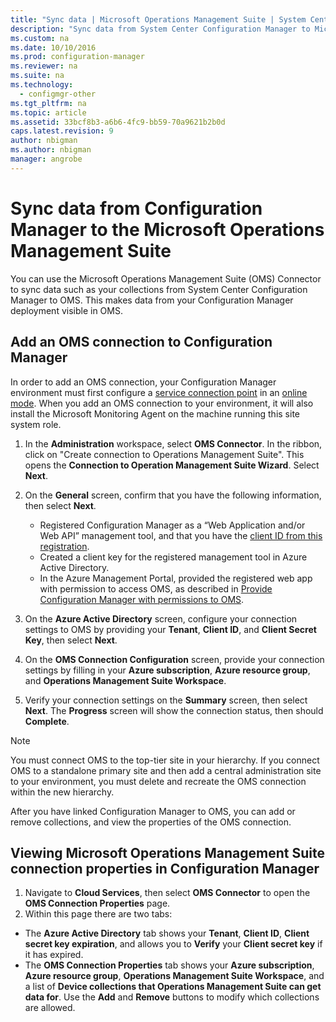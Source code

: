```yaml
---
title: "Sync data | Microsoft Operations Management Suite | System Center Configuration Manager"
description: "Sync data from System Center Configuration Manager to Microsoft Operations Management Suite."
ms.custom: na
ms.date: 10/10/2016
ms.prod: configuration-manager
ms.reviewer: na
ms.suite: na
ms.technology:
  - configmgr-other
ms.tgt_pltfrm: na
ms.topic: article
ms.assetid: 33bcf8b3-a6b6-4fc9-bb59-70a9621b2b0d
caps.latest.revision: 9
author: nbigmanms.author: nbigmanmanager: angrobe
---
```

# Sync data from Configuration Manager to the Microsoft Operations Management Suite
You can use the Microsoft Operations Management Suite (OMS) Connector to sync data such as your collections from System Center Configuration Manager to OMS. This makes data from your Configuration Manager deployment visible in OMS.

## Add an OMS connection to Configuration Manager

In order to add an OMS connection, your Configuration Manager environment must first configure a [service connection point](../../../core/servers/deploy/configure/about-the-service-connection-point.md) in an [online mode](https://azure.microsoft.com/en-us/documentation/articles/resource-group-create-service-principal-portal/). When you add an OMS connection to your environment, it will also install the Microsoft Monitoring Agent on the machine running this site system role.
1.  In the **Administration** workspace, select **OMS Connector**. In the ribbon, click on "Create connection to Operations Management Suite". This opens the **Connection to Operation Management Suite Wizard**. Select **Next**.
2.  On the **General** screen, confirm that you have the following information, then select **Next**.

    * Registered Configuration Manager as a “Web Application and/or Web API” management tool, and that you have the [client ID from this registration](https://azure.microsoft.com/documentation/articles/active-directory-integrating-applications/).
    * Created a client key for the registered management tool in Azure Active Directory.
    * In the Azure Management Portal, provided the registered web app with permission to access OMS, as described in [Provide Configuration Manager with permissions to OMS](https://azure.microsoft.com/en-us/documentation/articles/log-analytics-sccm/#provide-configuration-manager-with-permissions-to-oms).

3.  On the **Azure Active Directory** screen, configure your connection settings to OMS by providing your **Tenant**, **Client ID**, and **Client Secret Key**, then select **Next**.
4.  On the **OMS Connection Configuration** screen, provide your connection settings by filling in your **Azure subscription**, **Azure resource group**, and **Operations Management Suite Workspace**.
5.  Verify your connection settings on the **Summary** screen, then select **Next**. The **Progress** screen will show the connection status, then should **Complete**.

> [!NOTE]
> You must connect OMS to the top-tier site in your hierarchy. If you connect OMS to a standalone primary site and then add a central administration site to your environment, you must delete and recreate the OMS connection within the new hierarchy.

After you have linked Configuration Manager to OMS, you can add or remove collections, and view the properties of the OMS connection.

## Viewing Microsoft Operations Management Suite connection properties in Configuration Manager

1.  Navigate to **Cloud Services**, then select **OMS Connector** to open the **OMS Connection Properties** page.
2.  Within this page there are two tabs:
  * The **Azure Active Directory** tab shows your **Tenant**, **Client ID**, **Client secret key expiration**, and allows you to **Verify** your **Client secret key** if it has expired.
  * The **OMS Connection Properties** tab shows your **Azure subscription**, **Azure resource group**, **Operations Management Suite Workspace**, and a list of **Device collections that Operations Management Suite can get data for**. Use the **Add** and **Remove** buttons to modify which collections are allowed.
